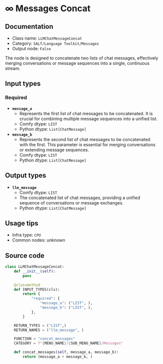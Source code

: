 # ∞ Messages Concat
## Documentation
- Class name: `LLMChatMessageConcat`
- Category: `SALT/Language Toolkit/Messages`
- Output node: `False`

The node is designed to concatenate two lists of chat messages, effectively merging conversations or message sequences into a single, continuous stream.
## Input types
### Required
- **`message_a`**
    - Represents the first list of chat messages to be concatenated. It is crucial for combining multiple message sequences into a unified list.
    - Comfy dtype: `LIST`
    - Python dtype: `List[ChatMessage]`
- **`message_b`**
    - Represents the second list of chat messages to be concatenated with the first. This parameter is essential for merging conversations or extending message sequences.
    - Comfy dtype: `LIST`
    - Python dtype: `List[ChatMessage]`
## Output types
- **`llm_message`**
    - Comfy dtype: `LIST`
    - The concatenated list of chat messages, providing a unified sequence of conversations or message exchanges.
    - Python dtype: `List[ChatMessage]`
## Usage tips
- Infra type: `CPU`
- Common nodes: unknown


## Source code
```python
class LLMChatMessageConcat:
    def __init__(self):
        pass
    
    @classmethod
    def INPUT_TYPES(cls):
        return {
            "required": {
                "message_a": ("LIST", ),
                "message_b": ("LIST", ),
            },
        }

    RETURN_TYPES = ("LIST",)
    RETURN_NAMES = ("llm_message", )

    FUNCTION = "concat_messages"
    CATEGORY = f"{MENU_NAME}/{SUB_MENU_NAME}/Messages"

    def concat_messages(self, message_a, message_b):
        return (message_a + message_b, )

```
